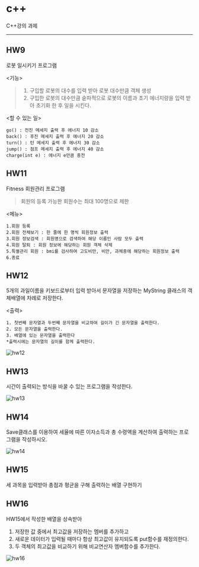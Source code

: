 # c++
C++강의 과제

-------------------------------------
## HW9 
로봇 일시키기 프로그램

<기능>
>1. 구입할 로봇의 대수를 입력 받아 로봇 대수만큼 객체 생성
>2. 구입한 로봇의 대수만큼 숱파적으로 로봇의 이름과 초기 에너지량을 입력 받아 초기화 한 후 일을 시킨다.

<할 수 있는 일>
```
go() : 전진 메세지 출력 후 에너지 10 감소
back() : 후진 메세지 출력 후 에너지 20 감소
turn() : 턴 메세지 출력 후 에너지 30 감소
jump() : 점프 메세지 출력 후 에너지 40 감소
charge(int e) : 에너지 e만큼 충전
```

## HW11
Fitness 회원관리 프로그램
>회원의 등록 가능한 회원수는 최대 100명으로 제한

<메뉴>
```
1.회원 등록
2.회원 전체보기 : 한 줄에 한 명씩 회원정보 출력
3.회원 정보검색 : 회원명으로 검색하여 해당 이름인 사람 모두 출력
4.회원 탈퇴 : 회원 정보에 해당하는 회원 객체 삭제
5.특별관리 회원 : bmi를 검사하여 고도비만, 비만, 과체중에 해당하는 회원정보 출력
6.종료
```

## HW12
5개의 과일이름을 키보드로부터 입력 받아서 문자열을 저장하는 MyString 클래스의 객체배열에 차례로 저장한다.

<출력>
```
1. 첫번째 문자열과 두번째 문자열을 비교하여 길이가 긴 문자열을 출력한다.
2. 모든 문자열을 출력한다.
3. 배열에 있는 문자열을 출력한다
*출력시에는 문자열의 길이를 함께 출력한다.
```
![hw12](https://github.com/1s-sky/cpp/assets/63232417/7f60303c-d602-4d75-b1c4-56e603eae76a)

## HW13
시간이 출력되는 방식을 바꿀 수 있는 프로그램을 작성한다.

![hw13](https://github.com/1s-sky/cpp/assets/63232417/eaafbb47-bfab-46be-8850-8207cfc6f390)

## HW14
Save클래스를 이용하여 세율에 따른 이자소득과 총 수령액을 계산하여 출력하는 프로그램을 작성하시오.

![hw14](https://github.com/1s-sky/cpp/assets/63232417/d1a43a69-5c8c-4b6d-b4e3-91c8b68b1ffb)

## HW15
세 과목을 입력받아 총점과 평균을 구해 출력하는 배열 구현하기

## HW16
HW15에서 작성한 배열을 상속받아 
1. 저장한 값 중에서 최고값을 저장하는 멤버를 추가하고
2. 새로운 데이터가 입력될 때마다 항상 최고값이 유지되도록 put함수를 재정의한다.
3. 두 객체의 최고값을 비교하기 위해 비교연산자 멤버함수를 추가한다.

![hw16](https://github.com/1s-sky/cpp/assets/63232417/b3262c83-babe-468f-8d4c-a46add51ee86)

